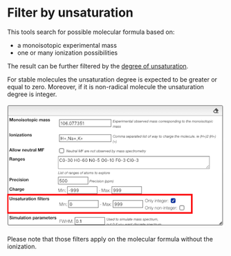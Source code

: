 # Filter by unsaturation

This tools search for possible molecular formula based on:

- a monoisotopic experimental mass
- one or many ionization possibilities

The result can be further filtered by the <a href="https://en.wikipedia.org/wiki/Degree_of_unsaturation" target="_blank">degree of unsaturation</a>.

For stable molecules the unsaturation degree is expected to be greater or equal to zero.
Moreover, if it is non-radical molecule the unsaturation degree is integer.

![unsaturation](unsaturation.png)

Please note that those filters apply on the molecular formula without the ionization.
